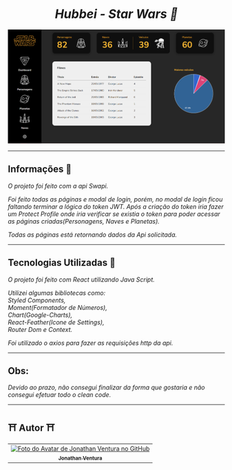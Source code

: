 <i class="devicon-react-original colored">
  <h1 align="center">
   Hubbei - Star Wars 🌌
  </h1>
</i>


![Resultado do projeto finalizado](https://github.com/JonGlazkov/StarWars/blob/main/starwars/src/assets/starwars-finalizado.png)



---
## Informações 💭

<i class="devicon-react-original colored">
  <p>
   O projeto foi feito com a api Swapi.
   
   Foi feito todas as páginas e modal de login, porém, no modal de login ficou faltando terminar a lógica do token JWT. Após a criação do token iria fazer um Protect Profile onde iria verificar se existia o token para poder acessar as páginas criadas(Personagens, Naves e Planetas).
   
   Todas as páginas está retornando dados da Api solicitada.
  </p>
</i>


---
## Tecnologias Utilizadas 🚀

<i class="devicon-react-original colored">
  <p>
   O projeto foi feito com React utilizando Java Script.<br>
   
   Utilizei algumas bibliotecas como:<br> 
        Styled Components,<br> 
        Moment(Formatador de Números), <br>
        Chart(Google-Charts), <br>
        React-Feather(Icone de Settings), <br>
        Router Dom e Context.<br>
   
   Foi utilizado o axios para fazer as requisições http da api.
  
  </p>
</i>


---

## Obs:

<i class="devicon-react-original colored">
  <p>
   Devido ao prazo, não consegui finalizar da forma que gostaria e não consegui efetuar todo o clean code.
   
  </p>
</i>


---

## ⛩ Autor ⛩<br>
<table>
  <tr>
    <td align="center">
      <a href="https://jonglazkov.github.io">
        <img src="https://cdn.discordapp.com/attachments/516398929571741698/975983326403891230/jon-animated.png" width="100px;" alt="Foto do Avatar de Jonathan Ventura no GitHub"/><br>
        <sub>
          <b>Jonathan Ventura</b>
        </sub>
      </a>
    </td>
  </tr>
</table>
